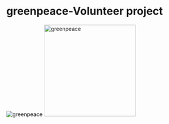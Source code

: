 # greenpeace-Volunteer project

![greenpeace](https://user-images.githubusercontent.com/62427228/89206061-5e8e2600-d5c1-11ea-91af-bb7b027d467d.png)
<img width="241" alt="greenpeace" src="https://user-images.githubusercontent.com/62427228/89206070-62ba4380-d5c1-11ea-9de5-3f37c37c8f80.PNG">

